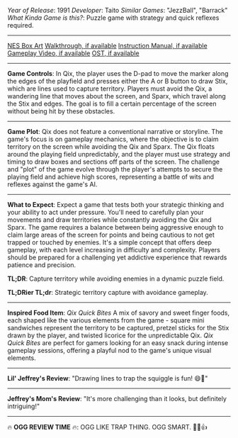 *Year of Release*: 1991
*Developer*: Taito
*Similar Games*: "JezzBall", "Barrack"
*What Kinda Game is this?*: Puzzle game with strategy and quick reflexes required.

---
[NES Box Art](https://www.google.com/search?tbm=isch&q=NES+Box+Art+Qix) 
[Walkthrough, if available](https://www.google.com/search?q=Walkthrough+NES+Qix)
[Instruction Manual, if available](https://www.google.com/search?q=NES+Instruction+Manual+Qix)
[Gameplay Video, if available](https://www.youtube.com/results?search_query=gameplay+NES+Qix) 
[OST, if available](https://www.youtube.com/results?search_query=gameplay+NES+Qix+OST)

- - -
**Game Controls**:
In Qix, the player uses the D-pad to move the marker along the edges of the playfield and presses either the A or B button to draw Stix, which are lines used to capture territory. Players must avoid the Qix, a wandering line that moves about the screen, and Sparx, which travel along the Stix and edges. The goal is to fill a certain percentage of the screen without being hit by these obstacles.

- - -
**Game Plot**: 
Qix does not feature a conventional narrative or storyline. The game's focus is on gameplay mechanics, where the objective is to claim territory on the screen while avoiding the Qix and Sparx. The Qix floats around the playing field unpredictably, and the player must use strategy and timing to draw boxes and sections off parts of the screen. The challenge and "plot" of the game evolve through the player's attempts to secure the playing field and achieve high scores, representing a battle of wits and reflexes against the game's AI.

- - -
**What to Expect**: 
Expect a game that tests both your strategic thinking and your ability to act under pressure. You'll need to carefully plan your movements and draw territories while constantly avoiding the Qix and Sparx. The game requires a balance between being aggressive enough to claim large areas of the screen for points and being cautious to not get trapped or touched by enemies. It's a simple concept that offers deep gameplay, with each level increasing in difficulty and complexity. Players should be prepared for a challenging yet addictive experience that rewards patience and precision.

**TL;DR**:
Capture territory while avoiding enemies in a dynamic puzzle field.

**TL;DRier TL;dr**: 
Strategic territory capture with avoidance gameplay.

---
**Inspired Food Item**: *Qix Quick Bites*
A mix of savory and sweet finger foods, each shaped like the various elements from the game - square mini sandwiches represent the territory to be captured, pretzel sticks for the Stix drawn by the player, and twisted licorice for the unpredictable Qix. *Qix Quick Bites* are perfect for gamers looking for an easy snack during intense gameplay sessions, offering a playful nod to the game's unique visual elements.

---
**Lil' Jeffrey's Review**: "Drawing lines to trap the squiggle is fun! 😄🍬"

---
**Jeffrey's Mom's Review**: "It's more challenging than it looks, but definitely intriguing!"

---
🔥 **OGG REVIEW TIME** 🔥: OGG LIKE TRAP THING. OGG SMART. 🧠✨👍